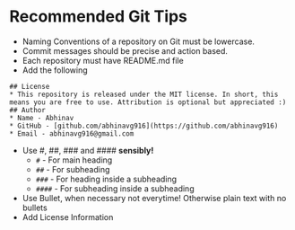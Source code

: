 # Recommended Git Tips
* Naming Conventions of a repository on Git must be lowercase.
* Commit messages should be precise and action based.
* Each repository must have README.md file
* Add the following
```
## License
* This repository is released under the MIT license. In short, this means you are free to use. Attribution is optional but appreciated :)
## Author
* Name - Abhinav
* GitHub - [github.com/abhinavg916](https://github.com/abhinavg916)
* Email - abhinavg916@gmail.com
```
* Use #, ##, ### and #### __sensibly!__
  * `#` - For main heading
  * `##` - For subheading
  * `###` - For heading inside a subheading
  * `####`  - For subheading inside a subheading
* Use Bullet, when necessary not everytime! Otherwise plain text with no bullets
* Add License Information
